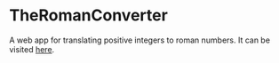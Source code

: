 # TheRomanConverter
A web app for translating positive integers  to roman numbers.
It can be visited <a href="https://oscar-casals.github.io/TheRomanConverter/">here</a>.
